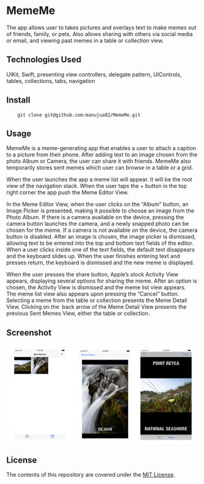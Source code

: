 # MemeMe
The app allows user to takes pictures and overlays text to make memes out of friends, family, or pets. Also allows sharing with others via social media or email, and viewing past memes in a table or collection view.

## Technologies Used
UIKit, Swift, presenting view controllers, delegate pattern, UIControls, tables, collections, tabs, navigation

## Install
```
    git clone git@github.com:manujua82/MemeMe.git
```

## Usage 

MemeMe is a meme-generating app that enables a user to attach a caption to a picture from their phone. After adding text to an image chosen from the photo Album or Camera, the user can share it with friends. MemeMe also temporarily stores sent memes which user can browse in a table or a grid.

When the user launches the app a meme list will appear. It will be the root view of the navigation stack. When the user taps the + button in the top right corner the app push the Meme Editor View.

In the Meme Editor View, when the user clicks on the “Album” button, an Image Picker is presented, making it possible to choose an image from the Photo Album. If there is a camera available on the device, pressing the camera button launches the camera, and a newly snapped photo can be chosen for the meme. If a camera is not available on the device, the camera button is disabled.
After an image is chosen, the image picker is dismissed, allowing text to be entered into the top and bottom text fields of the editor. When a user clicks inside one of the text fields, the default text disappears and the keyboard slides up. When the user finishes entering text and presses return, the keyboard is dismissed and the new meme is displayed.

When the user presses the share button, Apple’s stock Activity View appears, displaying several options for sharing the meme. After an option is chosen, the Activity View is dismissed and the meme list view appears. The meme list view  also appears upon pressing the “Cancel” button.
Selecting a meme from the table or collection presents the Meme Detail View. Clicking on the  back arrow of the Meme Detail View presents the previous Sent Memes View, either the table or collection.  



## Screenshot 
![Alt text](/ScreenShot/screenshot.gif?raw=true "") 

## License
The contents of this repository are covered under the [MIT License](LICENSE).
